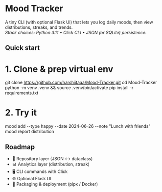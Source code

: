 # Mood Tracker

A tiny CLI (with optional Flask UI) that lets you log daily moods, then view
distributions, streaks, and trends.  
*Stack choices: Python 3.11 • Click CLI • JSON (or SQLite) persistence.*

## Quick start
# 1. Clone & prep virtual env
git clone https://github.com/harshiitaaa/Mood-Tracker.git
cd Mood-Tracker
python -m venv .venv && source .venv/bin/activate
pip install -r requirements.txt

# 2. Try it
mood add --type happy --date 2024-06-26 --note "Lunch with friends"
mood report distribution

<!-- 
app/              # source code package
tests/            # pytest unit tests
sample_data/      # seed JSON for demo -->
## Roadmap
- 🔨  Repository layer (JSON ↔ dataclass)
- 📊  Analytics layer (distribution, streak)
- 🖥️  CLI commands with Click
- 🌐  Optional Flask UI
- 🚀  Packaging & deployment (pipx / Docker)